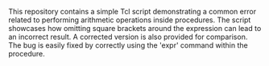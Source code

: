 This repository contains a simple Tcl script demonstrating a common error related to performing arithmetic operations inside procedures. The script showcases how omitting square brackets around the expression can lead to an incorrect result. A corrected version is also provided for comparison. The bug is easily fixed by correctly using the 'expr' command within the procedure.